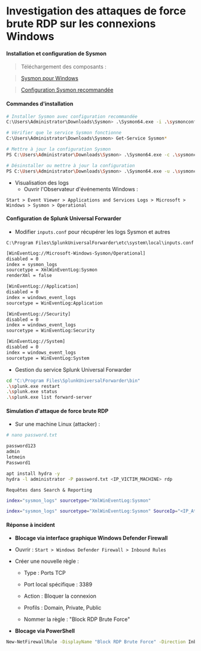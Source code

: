# Investigation des attaques de force brute RDP sur les connexions Windows

#### Installation et configuration de Sysmon

> Téléchargement des composants :

> [Sysmon pour Windows](https://learn.microsoft.com/en-us/sysinternals/downloads/sysmon)

> [Configuration Sysmon recommandée](https://github.com/SwiftOnSecurity/sysmon-config)

#### Commandes d'installation

```sh
# Installer Sysmon avec configuration recommandée
C:\Users\Administrator\Downloads\Sysmon> .\Sysmon64.exe -i .\sysmonconfig-export.xml -accepteula

# Vérifier que le service Sysmon fonctionne
C:\Users\Administrator\Downloads\Sysmon> Get-Service Sysmon*

# Mettre à jour la configuration Sysmon
PS C:\Users\Administrator\Downloads\Sysmon> .\Sysmon64.exe -c .\sysmonconfig-export.xml

# Désinstaller ou mettre à jour la configuration
PS C:\Users\Administrator\Downloads\Sysmon> .\Sysmon64.exe -u .\sysmonconfig-export.xml
```

- Visualisation des logs
  - Ouvrir l'Observateur d'événements Windows :

`Start > Event Viewer > Applications and Services Logs > Microsoft > Windows > Sysmon > Operational`

#### Configuration de Splunk Universal Forwarder

- Modifier `inputs.conf` pour récupérer les logs Sysmon et autres

`C:\Program Files\SplunkUniversalForwarder\etc\system\local\inputs.conf`

```sh 
[WinEventLog://Microsoft-Windows-Sysmon/Operational]
disabled = 0
index = sysmon_logs
sourcetype = XmlWinEventLog:Sysmon
renderXml = false

[WinEventLog://Application]
disabled = 0
index = windows_event_logs
sourcetype = WinEventLog:Application

[WinEventLog://Security]
disabled = 0
index = windows_event_logs
sourcetype = WinEventLog:Security

[WinEventLog://System]
disabled = 0
index = windows_event_logs
sourcetype = WinEventLog:System
```

- Gestion du service Splunk Universal Forwarder

```sh
cd "C:\Program Files\SplunkUniversalForwarder\bin"
.\splunk.exe restart
.\splunk.exe status
.\splunk.exe list forward-server
```

#### Simulation d'attaque de force brute RDP

- Sur une machine Linux (attacker) :

```sh
# nano password.txt

password123
admin
letmein
Password1
```

```sh
apt install hydra -y
hydra -l administrator -P password.txt <IP_VICTIM_MACHINE> rdp
```

`Requêtes dans Search & Reporting`

```sh
index="sysmon_logs" sourcetype="XmlWinEventLog:Sysmon"

index="sysmon_logs" sourcetype="XmlWinEventLog:Sysmon" SourceIp="<IP_Attach_Machine>"
```

#### Réponse à incident

- **Blocage via interface graphique Windows Defender Firewall**

- Ouvrir : `Start > Windows Defender Firewall > Inbound Rules`

- Créer une nouvelle règle :

  - Type : Ports TCP

  - Port local spécifique : 3389

  - Action : Bloquer la connexion

  - Profils : Domain, Private, Public

  - Nommer la règle : "Block RDP Brute Force"

- **Blocage via PowerShell**

```sh
New-NetFirewallRule -DisplayName "Block RDP Brute Force" -Direction Inbound -Action Block -RemoteAddress <IP_ATTACK>
```
